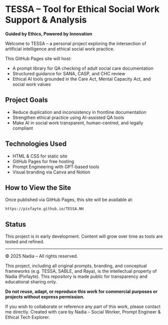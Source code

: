 # TESSA – Tool for Ethical Social Work Support & Analysis

**Guided by Ethics, Powered by Innovation**

Welcome to TESSA – a personal project exploring the intersection of artificial intelligence and ethical social work practice.

This GitHub Pages site will host:
- A prompt library for QA checking of adult social care documentation
- Structured guidance for SANA, CASP, and CHC review
- Ethical AI tools grounded in the Care Act, Mental Capacity Act, and social work values

## Project Goals
- Reduce duplication and inconsistency in frontline documentation
- Strengthen ethical practice using AI-assisted QA tools
- Make AI in social work transparent, human-centred, and legally compliant

## Technologies Used
- HTML & CSS for static site
- GitHub Pages for free hosting
- Prompt Engineering with GPT-based tools
- Visual branding via Canva and Notion

## How to View the Site
Once published via GitHub Pages, this site will be available at:
```
https://pixfayte.github.io/TESSA.NH
```

## Status
This project is in early development. Content will grow over time as tools are tested and refined.

---

© 2025 Nadia – All rights reserved.

This project, including all original prompts, branding, and conceptual frameworks (e.g. TESSA, SABLE, and Raya), is the intellectual property of Nadia (Pixfayte). This repository is made public for transparency and educational sharing only.

**Do not reuse, adapt, or reproduce this work for commercial purposes or projects without express permission.**

If you wish to collaborate or reference any part of this work, please contact me directly.
Created with care by Nadia – Social Worker, Prompt Engineer & Ethical Tech Explorer.
